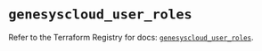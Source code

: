 # `genesyscloud_user_roles`

Refer to the Terraform Registry for docs: [`genesyscloud_user_roles`](https://registry.terraform.io/providers/mypurecloud/genesyscloud/1.70.0/docs/resources/user_roles).
